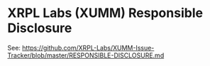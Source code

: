 # XRPL Labs (XUMM) Responsible Disclosure

See:
https://github.com/XRPL-Labs/XUMM-Issue-Tracker/blob/master/RESPONSIBLE-DISCLOSURE.md
